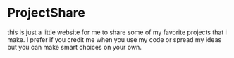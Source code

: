 # ProjectShare
this is just a little website for me to share some of my favorite projects that i make. I prefer if you credit me when you use my code or spread my ideas but you can make smart choices on your own.
